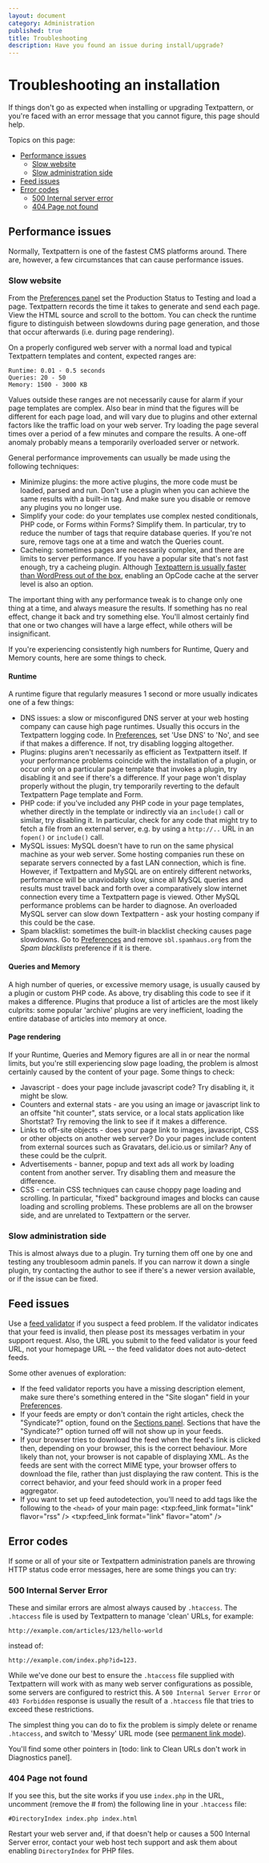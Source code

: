 ```yaml
---
layout: document
category: Administration
published: true
title: Troubleshooting
description: Have you found an issue during install/upgrade?
---
```


# Troubleshooting an installation

If things don't go as expected when installing or upgrading Textpattern, or you're faced with an error message that you cannot figure, this page should help.

Topics on this page:

* [Performance issues](#performance-issues)
  * [Slow website](#slow-website)
  * [Slow administration side](#slow-administration-side)
* [Feed issues](#feed-issues)
* [Error codes](#error-codes)
  * [500 Internal server error](#internal-server-error)
  * [404 Page not found](#page-not-found)
  
## Performance issues

Normally, Textpattern is one of the fastest CMS platforms around. There are, however, a few circumstances that can cause performance issues.

### Slow website

From the [Preferences panel](http://docs.textpattern.io/administration/preferences-panel) set the Production Status to Testing and load a page. Textpattern records the time it takes to generate and send each page. View the HTML source and scroll to the bottom. You can check the runtime figure to distinguish between slowdowns during page generation, and those that occur afterwards (i.e. during page rendering).

On a properly configured web server with a normal load and typical Textpattern templates and content, expected ranges are:

    Runtime: 0.01 - 0.5 seconds
    Queries: 20 - 50
    Memory: 1500 - 3000 KB

Values outside these ranges are not necessarily cause for alarm if your page templates are complex. Also bear in mind that the figures will be different for each page load, and will vary due to plugins and other external factors like the traffic load on your web server. Try loading the page several times over a period of a few minutes and compare the results. A one-off anomaly probably means a temporarily overloaded server or network.

General performance improvements can usually be made using the following techniques:

* Minimize plugins: the more active plugins, the more code must be loaded, parsed and run. Don't use a plugin when you can achieve the same results with a built-in tag. And make sure you disable or remove any plugins you no longer use.
* Simplify your code: do your templates use complex nested conditionals, PHP code, or Forms within Forms? Simplify them. In particular, try to reduce the number of tags that require database queries. If you're not sure, remove tags one at a time and watch the Queries count.
* Cacheing: sometimes pages are necessarily complex, and there are limits to server performance. If you have a popular site that's not fast enough, try a cacheing plugin. Although [Textpattern is usually faster than WordPress out of the box](http://forum.textpattern.com/viewtopic.php?pid=292036#p292036), enabling an OpCode cache at the server level is also an option.

The important thing with any performance tweak is to change only one thing at a time, and always measure the results. If something has no real effect, change it back and try something else. You'll almost certainly find that one or two changes will have a large effect, while others will be insignificant.

If you're experiencing consistently high numbers for Runtime, Query and Memory counts, here are some things to check.

#### Runtime

A runtime figure that regularly measures 1 second or more usually indicates one of a few things:

* DNS issues: a slow or misconfigured DNS server at your web hosting company can cause high page runtimes. Usually this occurs in the Textpattern logging code. In [Preferences](http://docs.textpattern.io/administration/preferences-panel), set 'Use DNS' to 'No', and see if that makes a difference. If not, try disabling logging altogether.
* Plugins: plugins aren't necessarily as efficient as Textpattern itself. If your performance problems coincide with the installation of a plugin, or occur only on a particular page template that invokes a plugin, try disabling it and see if there's a difference. If your page won't display properly without the plugin, try temporarily reverting to the default Textpattern Page template and Form.
* PHP code: if you've included any PHP code in your page templates, whether directly in the template or indirectly via an `include()` call or similar, try disabling it. In particular, check for any code that might try to fetch a file from an external server, e.g. by using a `http://..` URL in an `fopen()` or `include()` call.
* MySQL issues: MySQL doesn't have to run on the same physical machine as your web server. Some hosting companies run these on separate servers connected by a fast LAN connection, which is fine. However, if Textpattern and MySQL are on entirely different networks, performance will be unaviodably slow, since all MySQL queries and results must travel back and forth over a comparatively slow internet connection every time a Textpattern page is viewed. Other MySQL performance problems can be harder to diagnose. An overloaded MySQL server can slow down Textpattern - ask your hosting company if this could be the case.
* Spam blacklist: sometimes the built-in blacklist checking causes page slowdowns. Go to [Preferences](http://docs.textpattern.io/administration/preferences-panel) and remove `sbl.spamhaus.org` from the *Spam blacklists* preference if it is there.

#### Queries and Memory

A high number of queries, or excessive memory usage, is usually caused by a plugin or custom PHP code. As above, try disabling this code to see if it makes a difference. Plugins that produce a list of articles are the most likely culprits: some popular 'archive' plugins are very inefficient, loading the entire database of articles into memory at once.

#### Page rendering

If your Runtime, Queries and Memory figures are all in or near the normal limits, but you're still experiencing slow page loading, the problem is almost certainly caused by the content of your page. Some things to check:

* Javascript - does your page include javascript code? Try disabling it, it might be slow.
* Counters and external stats - are you using an image or javascript link to an offsite "hit counter", stats service, or a local stats application like Shortstat? Try removing the link to see if it makes a difference.
* Links to off-site objects - does your page link to images, javascript, CSS or other objects on another web server? Do your pages include content from external sources such as Gravatars, del.icio.us or similar? Any of these could be the culprit.
* Advertisements - banner, popup and text ads all work by loading content from another server. Try disabling them and measure the difference.
* CSS - certain CSS techniques can cause choppy page loading and scrolling. In particular, "fixed" background images and blocks can cause loading and scrolling problems. These problems are all on the browser side, and are unrelated to Textpattern or the server.

### Slow administration side

This is almost always due to a plugin. Try turning them off one by one and testing any troublesoom admin panels. If you can narrow it down a single plugin, try contacting the author to see if there's a newer version available, or if the issue can be fixed.

## Feed issues

Use a [feed validator](http://www.feedvalidator.org/) if you suspect a feed problem. If the validator indicates that your feed is invalid, then please post its messages verbatim in your support request. Also, the URL you submit to the feed validator is your feed URL, not your homepage URL -- the feed validator does not auto-detect feeds.

Some other avenues of exploration:

* If the feed validator reports you have a missing description element, make sure there's something entered in the "Site slogan" field in your [Preferences](http://docs.textpattern.io/administration/preferences-panel).
* If your feeds are empty or don't contain the right articles, check the "Syndicate?" option, found on the [Sections panel](http://docs.textpattern.io/administration/sections-panel). Sections that have the "Syndicate?" option turned off will not show up in your feeds.
* If your browser tries to download the feed when the feed's link is clicked then, depending on your browser, this is the correct behaviour. More likely than not, your browser is not capable of displaying XML. As the feeds are sent with the correct MIME type, your browser offers to download the file, rather than just displaying the raw content. This is the correct behavior, and your feed should work in a proper feed aggregator.
* If you want to set up feed autodetection, you'll need to add tags like the following to the `<head>` of your main page:
    <txp:feed_link format="link" flavor="rss" />
    <txp:feed_link format="link" flavor="atom" />

## Error codes

If some or all of your site or Textpattern administration panels are throwing HTTP status code error messages, here are some things you can try:

### 500 Internal Server Error

These and similar errors are almost always caused by `.htaccess`. The `.htaccess` file is used by Textpattern to manage 'clean' URLs, for example:

```
http://example.com/articles/123/hello-world
```

instead of:

```
http://example.com/index.php?id=123.
```

While we've done our best to ensure the `.htaccess` file supplied with Textpattern will work with as many web server configurations as possible, some servers are configured to restrict this. A `500 Internal Server Error` or `403 Forbidden` response is usually the result of a `.htaccess` file that tries to exceed these restrictions.

The simplest thing you can do to fix the problem is simply delete or rename `.htaccess`, and switch to 'Messy' URL mode (see [permanent link mode](http://docs.textpattern.io/administration/preferences-panel#permanent-link-mode)).

You'll find some other pointers in [todo: link to Clean URLs don't work in Diagnostics panel].

### 404 Page not found

If you see this, but the site works if you use `index.php` in the URL, uncomment (remove the # from) the following line in your `.htaccess` file:

```
#DirectoryIndex index.php index.html
```

Restart your web server and, if that doesn't help or causes a 500 Internal Server error, contact your web host tech support and ask them about enabling `DirectoryIndex` for PHP files.

